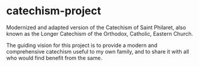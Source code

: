 # catechism-project
Modernized and adapted version of the Catechism of Saint Philaret, also known as the Longer Catechism of the Orthodox, Catholic, Eastern Church.

The guiding vision for this project is to provide a modern and comprehensive catechism useful to my own family, and to share it with all who would find benefit from the same.
